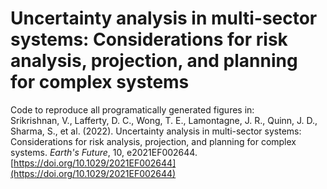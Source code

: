 # Uncertainty analysis in multi-sector systems: Considerations for risk analysis, projection, and planning for complex systems

Code to reproduce all programatically generated figures in:<br />
 Srikrishnan, V., Lafferty, D. C., Wong, T. E., Lamontagne, J. R., Quinn, J. D., Sharma, S., et al. (2022). Uncertainty analysis in multi-sector systems: Considerations for risk analysis, projection, and planning for complex systems. *Earth's Future*, 10, e2021EF002644. [https://doi.org/10.1029/2021EF002644](https://doi.org/10.1029/2021EF002644)
